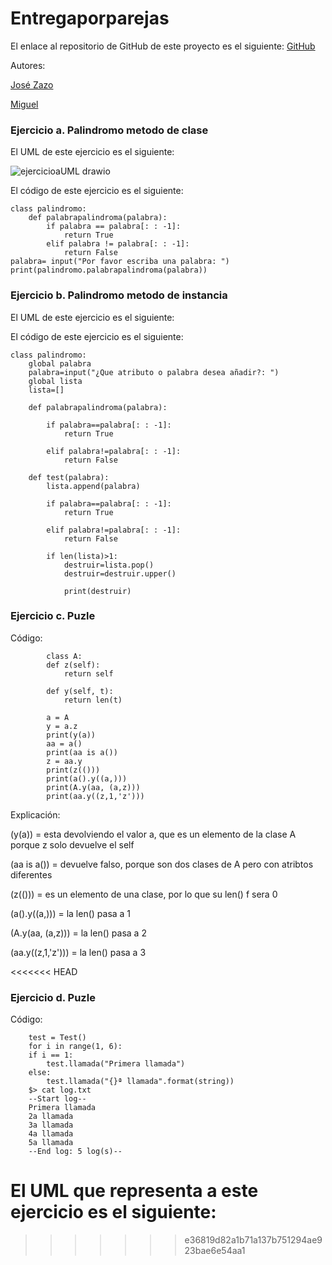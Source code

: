 # Entregaporparejas


El enlace al repositorio de GitHub de este proyecto es el siguiente: [GitHub](https://github.com/jzazooro/Entregaporparejas.git)

Autores:

[José Zazo](https://github.com/jzazooro)

[Miguel](https://github.com/migueliiin)

### Ejercicio a. Palindromo metodo de clase

El UML de este ejercicio es el siguiente:

![ejercicioaUML drawio](https://user-images.githubusercontent.com/91785177/159487858-e9b4ff43-4fda-454d-aedd-e91068a74112.png)

El código de este ejercicio es el siguiente:

```
class palindromo:
    def palabrapalindroma(palabra):
        if palabra == palabra[: : -1]:
            return True
        elif palabra != palabra[: : -1]:
            return False
palabra= input("Por favor escriba una palabra: ")
print(palindromo.palabrapalindroma(palabra))
```

### Ejercicio b. Palindromo metodo de instancia


El UML de este ejercicio es el siguiente:



El código de este ejercicio es el siguiente:

```
class palindromo:
    global palabra
    palabra=input("¿Que atributo o palabra desea añadir?: ")
    global lista
    lista=[]

    def palabrapalindroma(palabra):

        if palabra==palabra[: : -1]:
            return True

        elif palabra!=palabra[: : -1]:
            return False

    def test(palabra):
        lista.append(palabra)

        if palabra==palabra[: : -1]:
            return True

        elif palabra!=palabra[: : -1]:
            return False

        if len(lista)>1:
            destruir=lista.pop()
            destruir=destruir.upper()

            print(destruir)
```


### Ejercicio c. Puzle
    
Código:
    
``` 
        class A: 
        def z(self): 
            return self 
    
        def y(self, t): 
            return len(t) 
    
        a = A 
        y = a.z 
        print(y(a)) 
        aa = a() 
        print(aa is a()) 
        z = aa.y 
        print(z(())) 
        print(a().y((a,))) 
        print(A.y(aa, (a,z))) 
        print(aa.y((z,1,'z'))) 
```
Explicación:

(y(a)) = esta devolviendo el valor a, que es un elemento de la clase A porque z solo devuelve el self

(aa is a()) = devuelve falso, porque son dos clases de A pero con atribtos diferentes

(z(())) = es un elemento de una clase, por lo que su len() f sera 0

(a().y((a,))) = la len() pasa a 1

(A.y(aa, (a,z))) = la len() pasa a 2

(aa.y((z,1,'z'))) = la len() pasa a 3

<<<<<<< HEAD
### Ejercicio d. Puzle
    
Código:
    
``` 
    test = Test() 
    for i in range(1, 6): 
    if i == 1: 
        test.llamada("Primera llamada") 
    else: 
        test.llamada("{}ª llamada".format(string)) 
    $> cat log.txt 
    --Start log-- 
    Primera llamada 
    2a llamada 
    3a llamada 
    4a llamada 
    5a llamada 
    --End log: 5 log(s)-- 
```

El UML que representa a este ejercicio es el siguiente:
=======
>>>>>>> e36819d82a1b71a137b751294ae923bae6e54aa1
